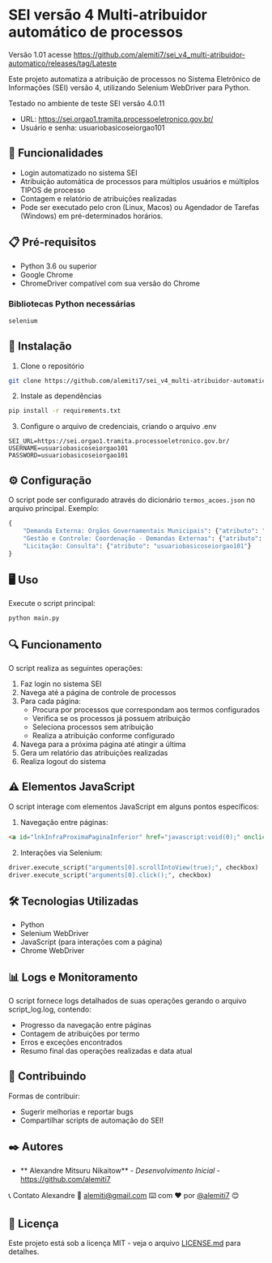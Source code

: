 # SEI versão 4 Multi-atribuidor automático de processos
Versão 1.01 acesse https://github.com/alemiti7/sei_v4_multi-atribuidor-automatico/releases/tag/Lateste

Este projeto automatiza a atribuição de processos no Sistema Eletrônico de Informações (SEI) versão 4, utilizando Selenium WebDriver para Python.

Testado no ambiente de teste SEI versão 4.0.11 
* URL: https://sei.orgao1.tramita.processoeletronico.gov.br/
* Usuário e senha: usuariobasicoseiorgao101

## 🚀 Funcionalidades

- Login automatizado no sistema SEI
- Atribuição automática de processos para múltiplos usuários e múltiplos TIPOS de processo
- Contagem e relatório de atribuições realizadas
- Pode ser executado pelo cron (Linux, Macos) ou Agendador de Tarefas (Windows) em pré-determinados horários.

## 📋 Pré-requisitos

- Python 3.6 ou superior
- Google Chrome
- ChromeDriver compatível com sua versão do Chrome

### Bibliotecas Python necessárias
```bash
selenium
```

## 🔧 Instalação

1. Clone o repositório
```bash
git clone https://github.com/alemiti7/sei_v4_multi-atribuidor-automatico.git
```

2. Instale as dependências
```bash
pip install -r requirements.txt
```

3. Configure o arquivo de credenciais, criando o arquivo .env

```
SEI_URL=https://sei.orgao1.tramita.processoeletronico.gov.br/
USERNAME=usuariobasicoseiorgao101
PASSWORD=usuariobasicoseiorgao101
```

## ⚙️ Configuração

O script pode ser configurado através do dicionário `termos_acoes.json` no arquivo principal. Exemplo:

```python
{
    "Demanda Externa: Orgãos Governamentais Municipais": {"atributo": "usuariobasicoseiorgao101"},
    "Gestão e Controle: Coordenação - Demandas Externas": {"atributo": "usuariobasicoseiorgao101"},
    "Licitação: Consulta": {"atributo": "usuariobasicoseiorgao101"}
}
```

## 🖥️ Uso

Execute o script principal:
```bash
python main.py
```

## 🔍 Funcionamento

O script realiza as seguintes operações:

1. Faz login no sistema SEI
2. Navega até a página de controle de processos
3. Para cada página:
   - Procura por processos que correspondam aos termos configurados
   - Verifica se os processos já possuem atribuição
   - Seleciona processos sem atribuição
   - Realiza a atribuição conforme configurado
4. Navega para a próxima página até atingir a última
5. Gera um relatório das atribuições realizadas
6. Realiza logout do sistema

## ⚠️ Elementos JavaScript

O script interage com elementos JavaScript em alguns pontos específicos:

1. Navegação entre páginas:
```html
<a id="lnkInfraProximaPaginaInferior" href="javascript:void(0);" onclick="infraAcaoPaginar('+',0,'Infra', null);">
```

2. Interações via Selenium:
```python
driver.execute_script("arguments[0].scrollIntoView(true);", checkbox)
driver.execute_script("arguments[0].click();", checkbox)
```

## 🛠️ Tecnologias Utilizadas

- Python
- Selenium WebDriver
- JavaScript (para interações com a página)
- Chrome WebDriver

## 📊 Logs e Monitoramento

O script fornece logs detalhados de suas operações gerando o arquivo script_log.log, contendo:
- Progresso da navegação entre páginas
- Contagem de atribuições por termo
- Erros e exceções encontrados
- Resumo final das operações realizadas e data atual

## 🤝 Contribuindo

Formas de contribuir:
- Sugerir melhorias e reportar bugs
- Compartilhar scripts de automação do SEI!

## ✒️ Autores

* ** Alexandre Mitsuru Nikaitow** - *Desenvolvimento Inicial* - https://github.com/alemiti7

📞 Contato
Alexandre
📧 alemiti@gmail.com
⌨️ com ❤️ por [@alemiti7]([https://github.com/alemiti7]) 😊

## 📄 Licença

Este projeto está sob a licença MIT - veja o arquivo [LICENSE.md](LICENSE.md) para detalhes.
